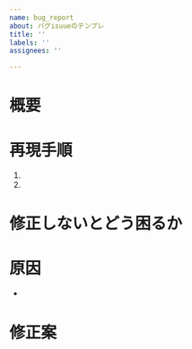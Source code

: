 ```yaml
---
name: bug_report
about: バグisuueのテンプレ
title: ''
labels: ''
assignees: ''

---
```


<!-- あくまでテンプレートなので必ずしもすべての項目を埋めなくてよい -->
<!-- 不具合のテンプレート -->
# 概要
# 再現手順
1.
1.
# 修正しないとどう困るか
# 原因
*
# 修正案
